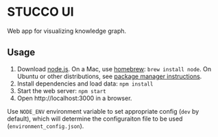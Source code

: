 STUCCO UI
================

Web app for visualizing knowledge graph.

## Usage

1. Download [node.js](http://nodejs.org/). On a Mac, use [homebrew](http://brew.sh/): `brew install node`. On Ubuntu or other distributions, see [package manager instructions](https://github.com/joyent/node/wiki/Installing-Node.js-via-package-manager#debian-and-ubuntu-based-linux-distributions).
1. Install dependencies and load data: `npm install`
1. Start the web server: `npm start`
1. Open http://localhost:3000 in a browser.

Use `NODE_ENV` environment variable to set appropriate config (`dev` by default), which will determine the configuraiton file to be used (`environment_config.json`).
